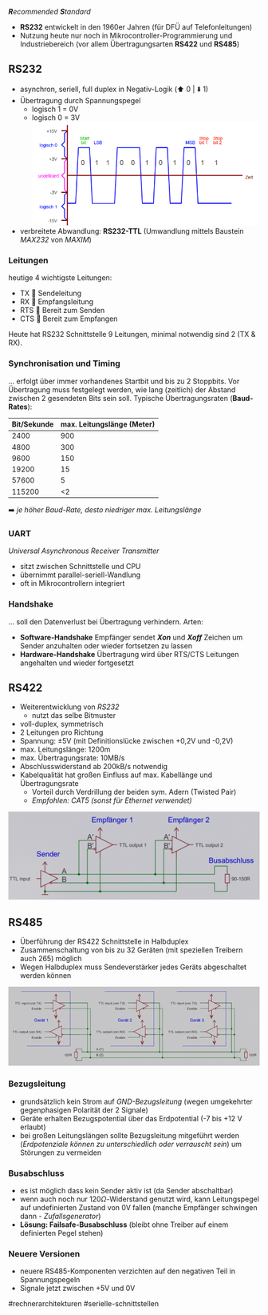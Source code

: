 ***R**ecommended **S**tandard*

* **RS232** entwickelt in den 1960er Jahren (für DFÜ auf Telefonleitungen)
* Nutzung heute nur noch in Mikrocontroller-Programmierung und Industriebereich (vor allem Übertragungsarten **RS422** und **RS485**)

## RS232

* asynchron, seriell, full duplex in Negativ-Logik (:arrow_up: 0 | :arrow_down: 1)
* Übertragung durch Spannungspegel
  * logisch 1 = 0V
  * logisch 0 = 3V
    ![rs232.png](rs232.png)
* verbreitete Abwandlung: **RS232-TTL** (Umwandlung mittels Baustein *MAX232* von *MAXIM*)

### Leitungen

heutige 4 wichtigste Leitungen:

* TX :electric_plug: Sendeleitung
* RX :electric_plug: Empfangsleitung
* RTS :electric_plug: Bereit zum Senden
* CTS :electric_plug: Bereit zum Empfangen

Heute hat RS232 Schnittstelle 9 Leitungen, minimal notwendig sind 2 (TX & RX).

### Synchronisation und Timing

... erfolgt über immer vorhandenes Startbit und bis zu 2 Stoppbits.
Vor Übertragung muss festgelegt werden, wie lang (zeitlich) der Abstand zwischen 2 gesendeten Bits sein soll. Typische Übertragungsraten (**Baud-Rates**):

|Bit/Sekunde|max. Leitungslänge (Meter)|
|-----------|---------------------------|
|2400|900|
|4800|300|
|9600|150|
|19200|15|
|57600|5|
|115200|\<2|

:arrow_right: *je höher Baud-Rate, desto niedriger max. Leitungslänge*

### UART

*Universal Asynchronous Receiver Transmitter*

* sitzt zwischen Schnittstelle und CPU
* übernimmt parallel-seriell-Wandlung
* oft in Mikrocontrollern integriert

### Handshake

... soll den Datenverlust bei Übertragung verhindern.
Arten:

* **Software-Handshake**
  Empfänger sendet ***Xon*** und ***Xoff*** Zeichen um Sender anzuhalten oder wieder fortsetzen zu lassen
* **Hardware-Handshake**
  Übertragung wird über RTS/CTS Leitungen angehalten und wieder fortgesetzt

## RS422

* Weiterentwicklung von *RS232*
  * nutzt das selbe Bitmuster
* voll-duplex, symmetrisch
* 2 Leitungen pro Richtung
* Spannung: ±5V (mit Definitionslücke zwischen +0,2V und -0,2V)
* max. Leitungslänge: 1200m
* max. Übertragungsrate: 10MB/s
* Abschlusswiderstand ab 200kB/s notwendig
* Kabelqualität hat großen Einfluss auf max. Kabellänge und Übertragungsrate
  * Vorteil durch Verdrillung der beiden sym. Adern (Twisted Pair)
  * *Empfohlen: CAT5 (sonst für Ethernet verwendet)*

![rs422.png](rs422.png)

## RS485

* Überführung der RS422 Schnittstelle in Halbduplex
* Zusammenschaltung von bis zu 32 Geräten (mit speziellen Treibern auch 265) möglich
* Wegen Halbduplex muss Sendeverstärker jedes Geräts abgeschaltet werden können

![rs485.png](rs485.png)

### Bezugsleitung

* grundsätzlich kein Strom auf *GND-Bezugsleitung* (wegen umgekehrter gegenphasigen Polarität der 2 Signale)
* Geräte erhalten Bezugspotential über das Erdpotential (-7 bis +12 V erlaubt)
* bei großen Leitungslängen sollte Bezugsleitung mitgeführt werden (*Erdpotenziale können zu unterschiedlich oder verrauscht sein*) um Störungen zu vermeiden

### Busabschluss

* es ist möglich dass kein Sender aktiv ist (da Sender abschaltbar)
* wenn auch noch nur $120\Omega$-Widerstand genutzt wird, kann Leitungspegel auf undefinierten Zustand von 0V fallen (manche Empfänger schwingen dann - *Zufallsgenerator*)
* **Lösung: Failsafe-Busabschluss** (bleibt ohne Treiber auf einem definierten Pegel stehen)

### Neuere Versionen

* neuere RS485-Komponenten verzichten auf den negativen Teil in Spannungspegeln
* Signale jetzt zwischen +5V und 0V

\#rechnerarchitekturen #serielle-schnittstellen
